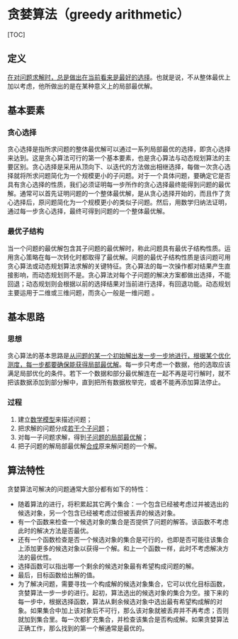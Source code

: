 # 贪婪算法（greedy arithmetic）

[TOC]

## 定义

<u>在对问题求解时，总是做出在当前看来是最好的选择</u>。也就是说，不从整体最优上加以考虑，他所做出的是在某种意义上的局部最优解。

## 基本要素

### 贪心选择

贪心选择是指所求问题的整体最优解可以通过一系列局部最优的选择，即贪心选择来达到。这是贪心算法可行的第一个基本要素，也是贪心算法与动态规划算法的主要区别。贪心选择是采用从顶向下、以迭代的方法做出相继选择，每做一次贪心选择就将所求问题简化为一个规模更小的子问题。对于一个具体问题，要确定它是否具有贪心选择的性质，我们必须证明每一步所作的贪心选择最终能得到问题的最优解。通常可以首先证明问题的一个整体最优解，是从贪心选择开始的，而且作了贪心选择后，原问题简化为一个规模更小的类似子问题。然后，用数学归纳法证明，通过每一步贪心选择，最终可得到问题的一个整体最优解。

### 最优子结构

当一个问题的最优解包含其子问题的最优解时，称此问题具有最优子结构性质。运用贪心策略在每一次转化时都取得了最优解。问题的最优子结构性质是该问题可用贪心算法或动态规划算法求解的关键特征。贪心算法的每一次操作都对结果产生直接影响，而动态规划则不是。贪心算法对每个子问题的解决方案都做出选择，不能回退；动态规划则会根据以前的选择结果对当前进行选择，有回退功能。动态规划主要运用于二维或三维问题，而贪心一般是一维问题 。

## 基本思路

### 思想

贪心算法的基本思路是<u>从问题的某一个初始解出发一步一步地进行，根据某个优化测度，每一步都要确保能获得局部最优解</u>。每一步只考虑一个数据，他的选取应该满足局部优化的条件。若下一个数据和部分最优解连在一起不再是可行解时，就不把该数据添加到部分解中，直到把所有数据枚举完，或者不能再添加算法停止。

### 过程

1. 建立<u>数学模型</u>来描述问题；
2. 把求解的问题分成<u>若干个子问题</u>；
3. 对每一子问题求解，得到<u>子问题的局部最优解</u>；
4. 把子问题的解局部最优解<u>合成</u>原来解问题的一个解。

## 算法特性

贪婪算法可解决的问题通常大部分都有如下的特性：

- 随着算法的进行，将积累起其它两个集合：一个包含已经被考虑过并被选出的候选对象，另一个包含已经被考虑过但被丢弃的候选对象。
- 有一个函数来检查一个候选对象的集合是否提供了问题的解答。该函数不考虑此时的解决方法是否最优。
- 还有一个函数检查是否一个候选对象的集合是可行的，也即是否可能往该集合上添加更多的候选对象以获得一个解。和上一个函数一样，此时不考虑解决方法的最优性。
- 选择函数可以指出哪一个剩余的候选对象最有希望构成问题的解。
- 最后，目标函数给出解的值。
- 为了解决问题，需要寻找一个构成解的候选对象集合，它可以优化目标函数，贪婪算法一步一步的进行。起初，算法选出的候选对象的集合为空。接下来的每一步中，根据选择函数，算法从剩余候选对象中选出最有希望构成解的对象。如果集合中加上该对象后不可行，那么该对象就被丢弃并不再考虑；否则就加到集合里。每一次都扩充集合，并检查该集合是否构成解。如果贪婪算法正确工作，那么找到的第一个解通常是最优的。